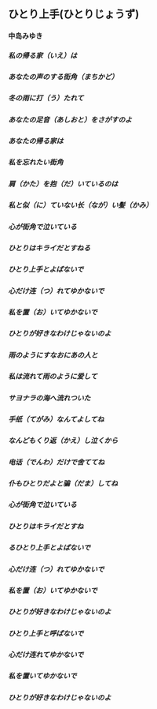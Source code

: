 ## ひとり上手(ひとりじょうず)
#### 中岛みゆき

##### 私の帰る家（いえ）は
##### あなたの声のする街角（まちかど）
##### 冬の雨に打（う）たれて
##### あなたの足音（あしおと）をさがすのよ
##### あなたの帰る家は
##### 私を忘れたい街角
##### 肩（かた）を抱（だ）いているのは
##### 私と似（に）ていない长（なが）い髪（かみ）
##### 心が街角で泣いている
##### ひとりはキライだとすねる
##### ひとり上手とよばないで
##### 心だけ连（つ）れてゆかないで
##### 私を置（お）いてゆかないで
##### ひとりが好きなわけじゃないのよ

##### 雨のようにすなおにあの人と
##### 私は流れて雨のように爱して
##### サヨナラの海へ流れついた
##### 手纸（てがみ）なんてよしてね
##### なんどもくり返（かえ）し泣くから
##### 电话（でんわ）だけで舍ててね
##### 仆もひとりだよと骗（だま）してね
##### 心が街角で泣いている
##### ひとりはキライだとすね
##### るひとり上手とよばないで
##### 心だけ连（つ）れてゆかないで
##### 私を置（お）いてゆかないで
##### ひとりが好きなわけじゃないのよ
##### ひとり上手と呼ばないで
##### 心だけ连れてゆかないで
##### 私を置いてゆかないで
##### ひとりが好きなわけじゃないのよ
